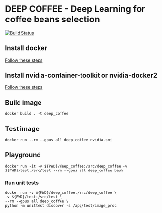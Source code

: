 # DEEP COFFEE - Deep Learning for coffee beans selection
[![Build Status](https://travis-ci.com/Tauranis/deep_coffee.svg?branch=master)](https://travis-ci.com/Tauranis/deep_coffee)

## Install docker

[Follow these steps](https://docs.docker.com/install/linux/docker-ce/ubuntu/)

## Install nvidia-container-toolkit or nvidia-docker2

[Follow these steps](https://github.com/NVIDIA/nvidia-docker)

## Build image

```
docker build . -t deep_coffee
```

## Test image

```
docker run --rm --gpus all deep_coffee nvidia-smi
```

## Playground

```
docker run -it -v ${PWD}/deep_coffee:/src/deep_coffee -v ${PWD}/test:/src/test --rm --gpus all deep_coffee bash
```


### Run unit tests
```
docker run -v ${PWD}/deep_coffee:/src/deep_coffee \
-v ${PWD}/test:/src/test \
--rm --gpus all deep_coffee \
python -m unittest discover -s /app/test/image_proc
```

